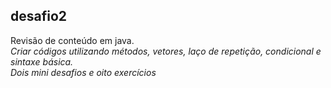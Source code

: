 ## desafio2
Revisão de conteúdo em java.</br>*Criar códigos utilizando métodos, vetores, laço de repetição, condicional e sintaxe básica. </br>Dois mini desafios e oito exercícios*
